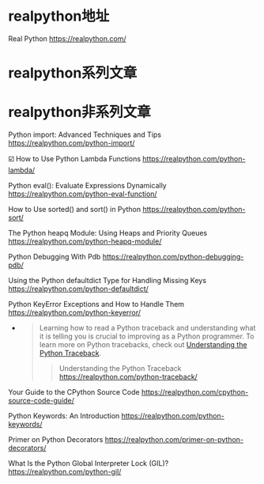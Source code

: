 
# realpython地址

Real Python https://realpython.com/

# realpython系列文章

# realpython非系列文章

Python import: Advanced Techniques and Tips https://realpython.com/python-import/

:ballot_box_with_check: How to Use Python Lambda Functions https://realpython.com/python-lambda/

Python eval(): Evaluate Expressions Dynamically https://realpython.com/python-eval-function/

How to Use sorted() and sort() in Python https://realpython.com/python-sort/

The Python heapq Module: Using Heaps and Priority Queues https://realpython.com/python-heapq-module/

Python Debugging With Pdb https://realpython.com/python-debugging-pdb/

Using the Python defaultdict Type for Handling Missing Keys https://realpython.com/python-defaultdict/

Python KeyError Exceptions and How to Handle Them https://realpython.com/python-keyerror/
- > Learning how to read a Python traceback and understanding what it is telling you is crucial to improving as a Python programmer. To learn more on Python tracebacks, check out [Understanding the Python Traceback](https://realpython.com/python-traceback/).
  >> Understanding the Python Traceback https://realpython.com/python-traceback/

Your Guide to the CPython Source Code https://realpython.com/cpython-source-code-guide/

Python Keywords: An Introduction https://realpython.com/python-keywords/

Primer on Python Decorators https://realpython.com/primer-on-python-decorators/

What Is the Python Global Interpreter Lock (GIL)? https://realpython.com/python-gil/
